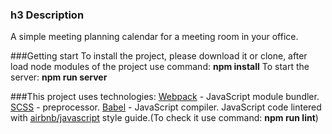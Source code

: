 ### h3 Description 
A simple meeting planning calendar for a meeting room in your office.

###Getting start
To install the project, please download it or clone, after load node modules of the project use command:
**npm install**
To start the server: 
**npm run server**

###This project uses technologies:
[Webpack](https://webpack.js.org/) - JavaScript module bundler.
[SCSS](https://sass-lang.com/) - preprocessor.
[Babel](https://babeljs.io/) - JavaScript compiler.
JavaScript code lintered with [airbnb/javascript](https://github.com/airbnb/javascript) style guide.(To check it use command: **npm run lint**)
